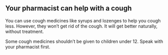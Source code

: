 ## Your pharmacist can help with a cough

You can use cough medicines like syrups and lozenges to help you cough less.
However, they won’t get rid of the cough. It will get better naturally, without
treatment.

Some cough medicines shouldn’t be given to children under 12. Speak with your
pharmacist first.
